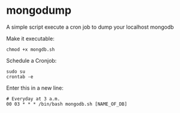 # mongodump
A simple script execute a cron job to dump your localhost mongodb


Make it executable:

```
chmod +x mongdb.sh
```

Schedule a Cronjob:

```
sudo su
crontab -e
```

Enter this in a new line:

```
# Everyday at 3 a.m.
00 03 * * * /bin/bash mongodb.sh [NAME_OF_DB]
```